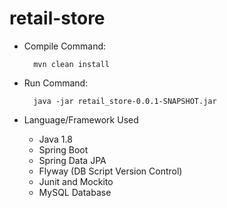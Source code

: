 # retail-store

* Compile Command:
    
        mvn clean install

* Run Command:
   
        java -jar retail_store-0.0.1-SNAPSHOT.jar


* Language/Framework Used

    - Java 1.8
    - Spring Boot
    - Spring Data JPA
    - Flyway (DB Script Version Control)
    - Junit and Mockito
    - MySQL Database
